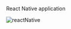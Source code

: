  React Native application

![reactNative](https://github.com/user-attachments/assets/0a23c641-308e-41e5-92ad-8e42c68562d9)
